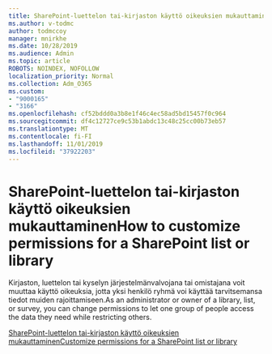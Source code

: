 ```yaml
---
title: SharePoint-luettelon tai-kirjaston käyttö oikeuksien mukauttaminen
ms.author: v-todmc
author: todmccoy
manager: mnirkhe
ms.date: 10/28/2019
ms.audience: Admin
ms.topic: article
ROBOTS: NOINDEX, NOFOLLOW
localization_priority: Normal
ms.collection: Adm_O365
ms.custom:
- "9000165"
- "3166"
ms.openlocfilehash: cf52bddd0a3b8e1f46c4ec58ad5bd15457f0c964
ms.sourcegitcommit: df4c12727ce9c53b1abdc13c48c25cc00b73eb57
ms.translationtype: MT
ms.contentlocale: fi-FI
ms.lasthandoff: 11/01/2019
ms.locfileid: "37922203"
---
```

# <a name="how-to-customize-permissions-for-a-sharepoint-list-or-library"></a><span data-ttu-id="37c28-102">SharePoint-luettelon tai-kirjaston käyttö oikeuksien mukauttaminen</span><span class="sxs-lookup"><span data-stu-id="37c28-102">How to customize permissions for a SharePoint list or library</span></span>

<span data-ttu-id="37c28-103">Kirjaston, luettelon tai kyselyn järjestelmänvalvojana tai omistajana voit muuttaa käyttö oikeuksia, jotta yksi henkilö ryhmä voi käyttää tarvitsemansa tiedot muiden rajoittamiseen.</span><span class="sxs-lookup"><span data-stu-id="37c28-103">As an administrator or owner of a library, list, or survey, you can change permissions to let one group of people access the data they need while restricting others.</span></span>

[<span data-ttu-id="37c28-104">SharePoint-luettelon tai-kirjaston käyttö oikeuksien mukauttaminen</span><span class="sxs-lookup"><span data-stu-id="37c28-104">Customize permissions for a SharePoint list or library</span></span>](https://support.office.com/article/customize-permissions-for-a-sharepoint-list-or-library-02d770f3-59eb-4910-a608-5f84cc297782)